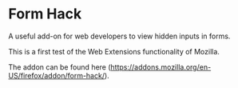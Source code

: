# Form Hack
A useful add-on for web developers to view hidden inputs in forms.

This is a first test of the Web Extensions functionality of Mozilla.

The addon can be found here (https://addons.mozilla.org/en-US/firefox/addon/form-hack/). 
